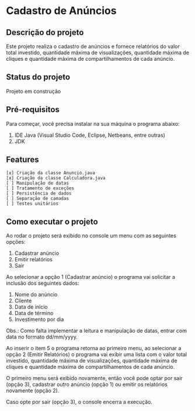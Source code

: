 # Cadastro de Anúncios

## Descrição do projeto

Este projeto realiza o cadastro de anúncios e fornece relatórios do valor total investido, quantidade máxima de visualizações, quantidade máxima de cliques e quantidade máxima de compartilhamentos de cada anúncio.

## Status do projeto

Projeto em construção

## Pré-requisitos

Para começar, você precisa instalar na sua máquina o programa abaixo:
1. IDE Java (Visual Studio Code, Eclipse, Netbeans, entre outras)
2. JDK

## Features
    [x] Criação da classe Anuncio.java
    [x] Criação da classe Calculadora.java
    [ ] Manipulação de datas
    [ ] Tratamento de exceções
    [ ] Persistência de dados
    [ ] Separação de camadas
    [ ] Testes unitários

## Como executar o projeto

Ao rodar o projeto será exibido no console um menu com as seguintes opções:
1. Cadastrar anúncio
2. Emitir relatórios
3. Sair

Ao selecionar a opção 1 (Cadastrar anúncio) o programa vai solicitar a inclusão dos seguintes dados:
1. Nome do anúncio
2. Cliente
3. Data de início
4. Data de término
5. Investimento por dia

Obs.: Como falta implementar a leitura e manipulação de datas, entrar com data no formato dd/mm/yyyy.

Ao inserir o item 5 o programa retorna ao primeiro menu, ao selecionar a opção 2 (Emitir Relatórios) o programa vai exibir uma lista com o valor total investido, quantidade máxima de visualizações, quantidade máxima de cliques e quantidade máxima de compartilhamentos de cada anúncio.

O primeiro menu será exibido novamente, então você pode optar por sair (opção 3), cadastrar outro anúncio (opção 1) ou emitir os relatórios novamente (opção 2).

Caso opte por sair (opção 3), o console encerra a execução.